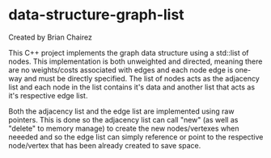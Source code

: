 # data-structure-graph-list

Created by Brian Chairez

This C++ project implements the graph data structure using a std::list of nodes.
This implementation is both unweighted and directed, meaning there are no weights/costs associated with edges and each node edge is one-way and must be directly specified.
The list of nodes acts as the adjacency list and each node in the list contains it's data and another list that acts as it's respective edge list.

Both the adjacency list and the edge list are implemented using raw pointers.
This is done so the adjacency list can call "new" (as well as "delete" to memory manage) to create the new nodes/vertexes when neeeded and so the edge list can simply reference or point to the respective node/vertex that has been already created to save space.
